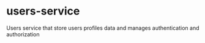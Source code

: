 # users-service
Users service that store users profiles data and manages authentication and authorization  
